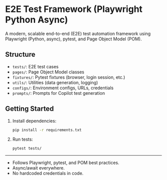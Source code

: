 # E2E Test Framework (Playwright Python Async)

A modern, scalable end-to-end (E2E) test automation framework using Playwright (Python, async), pytest, and Page Object Model (POM).

## Structure

- `tests/`: E2E test cases
- `pages/`: Page Object Model classes
- `fixtures/`: Pytest fixtures (browser, login session, etc.)
- `utils/`: Utilities (data generation, logging)
- `configs/`: Environment configs, URLs, credentials
- `prompts/`: Prompts for Copilot test generation

## Getting Started

1. Install dependencies:
   ```sh
   pip install -r requirements.txt
   ```
2. Run tests:
   ```sh
   pytest tests/
   ```

---

- Follows Playwright, pytest, and POM best practices.
- Async/await everywhere.
- No hardcoded credentials in code.
